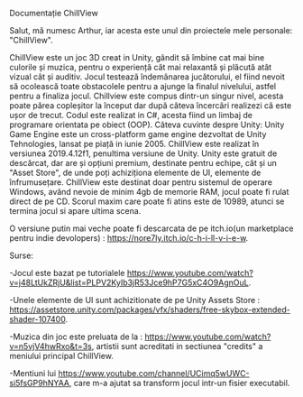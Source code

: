 Documentație ChillView

Salut, mă numesc Arthur, iar acesta este unul din proiectele mele personale: "ChillView".

ChillView este un joc 3D creat in Unity, gândit să îmbine cat mai bine culorile și muzica, pentru o experiență cât mai relaxantă și plăcută atât vizual cât și auditiv. 
Jocul testează îndemânarea jucătorului, el fiind nevoit să ocolească toate obstacolele pentru a ajunge la finalul nivelului, astfel pentru a finaliza jocul.
Chillview este compus dintr-un singur nivel, acesta poate părea copleșitor la început dar după câteva încercâri realizezi că este ușor de trecut.
Codul este realizat in C#, acesta fiind un limbaj de programare orientata pe obiect (OOP).
Câteva cuvinte despre Unity:
Unity Game Engine este un cross-platform game engine dezvoltat de Unity Tehnologies, lansat pe piață in iunie 2005. 
ChillView este realizat în versiunea 2019.4.12f1, penultima versiune de Unity.
Unity este gratuit de descărcat, dar are și opțiuni premium, destinate pentru echipe, cât și un "Asset Store", de unde poți achiziționa elemente de UI, elemente de înfrumusețare.
ChillView este destinat doar pentru sistemul de operare Windows, având nevoie de minim 4gb de memorie RAM, jocul poate fi rulat direct de pe CD.
Scorul maxim care poate fi atins este de 10989, atunci se termina jocul si apare ultima scena.

O versiune putin mai veche poate fi descarcata de pe itch.io(un marketplace pentru indie devolopers) : https://nore7ly.itch.io/c-h-i-ll-v-i-e-w.

Surse: 

-Jocul este bazat pe tutorialele https://www.youtube.com/watch?v=j48LtUkZRjU&list=PLPV2KyIb3jR53Jce9hP7G5xC4O9AgnOuL.

-Unele elemente de UI sunt achizitionate de pe Unity Assets Store : https://assetstore.unity.com/packages/vfx/shaders/free-skybox-extended-shader-107400.

-Muzica din joc este preluata de la : https://www.youtube.com/watch?v=n5vjV4hwRxo&t=3s, artistii sunt acreditati in sectiunea "credits" a meniului principal ChillView.

-Mentiuni lui https://www.youtube.com/channel/UCimq5wUWC-si5fsGP9hNYAA, care m-a ajutat sa transform jocul intr-un fisier executabil.
